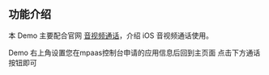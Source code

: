 ## 功能介绍
本 Demo 主要配合官网 [音视频通话](https://help.aliyun.com/document_detail/169434.html?spm=a2c4g.11186623.6.1225.2a832b50fQ6YbX)，介绍 iOS 音视频通话使用。

Demo 右上角设置您在mpaas控制台申请的应用信息后回到主页面 点击下方通话按钮即可

